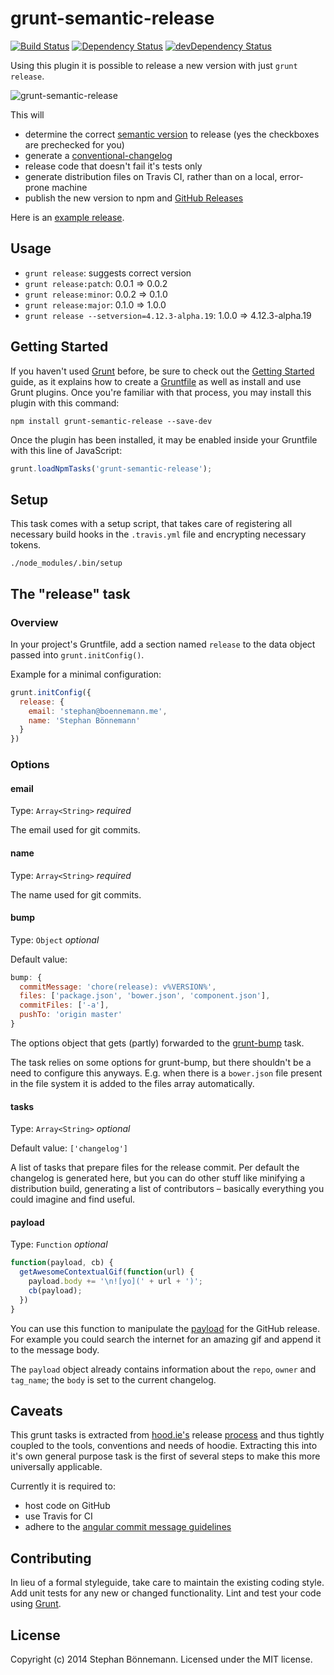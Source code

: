# grunt-semantic-release
[![Build Status](https://travis-ci.org/boennemann/grunt-semantic-release.svg)](https://travis-ci.org/boennemann/grunt-semantic-release)
[![Dependency Status](https://david-dm.org/boennemann/grunt-semantic-release.svg)](https://david-dm.org/boennemann/grunt-semantic-release)
[![devDependency Status](https://david-dm.org/boennemann/grunt-semantic-release/dev-status.svg)](https://david-dm.org/boennemann/grunt-semantic-release#info=devDependencies)

Using this plugin it is possible to release a new version with just `grunt release`.

![grunt-semantic-release](https://cloud.githubusercontent.com/assets/908178/3786831/72e2b5ea-19e7-11e4-9ad2-b382adb4dea8.png)

This will
- determine the correct [semantic version](http://semver.org/) to release (yes the checkboxes are prechecked for you)
- generate a [conventional-changelog](https://www.npmjs.org/package/conventional-changelog)
- release code that doesn't fail it's tests only
- generate distribution files on Travis CI, rather than on a local, error-prone machine
- publish the new version to npm and [GitHub Releases](https://github.com/blog/1547-release-your-software)

Here is an [example release](https://github.com/hoodiehq/hoodie-cli/releases/tag/v0.5.5).

## Usage

- `grunt release`: suggests correct version
- `grunt release:patch`: 0.0.1 => 0.0.2
- `grunt release:minor`: 0.0.2 => 0.1.0
- `grunt release:major`: 0.1.0 => 1.0.0
- `grunt release --setversion=4.12.3-alpha.19`: 1.0.0 => 4.12.3-alpha.19

## Getting Started
If you haven't used [Grunt](http://gruntjs.com/) before, be sure to check out the [Getting Started](http://gruntjs.com/getting-started) guide, as it explains how to create a [Gruntfile](http://gruntjs.com/sample-gruntfile) as well as install and use Grunt plugins. Once you're familiar with that process, you may install this plugin with this command:

```shell
npm install grunt-semantic-release --save-dev
```

Once the plugin has been installed, it may be enabled inside your Gruntfile with this line of JavaScript:

```js
grunt.loadNpmTasks('grunt-semantic-release');
```

## Setup

This task comes with a setup script, that takes care of registering all necessary build hooks in the `.travis.yml` file and encrypting necessary tokens.

```shell
./node_modules/.bin/setup
```

## The "release" task

### Overview
In your project's Gruntfile, add a section named `release` to the data object passed into `grunt.initConfig()`.

Example for a minimal configuration:
```js
grunt.initConfig({
  release: {
    email: 'stephan@boennemann.me',
    name: 'Stephan Bönnemann'
  }
})
```

### Options

#### email
Type: `Array<String>`
*required*

The email used for git commits.

#### name
Type: `Array<String>`
*required*

The name used for git commits.

#### bump
Type: `Object`
*optional*

Default value:
```js
bump: {
  commitMessage: 'chore(release): v%VERSION%',
  files: ['package.json', 'bower.json', 'component.json'],
  commitFiles: ['-a'],
  pushTo: 'origin master'
}
```

The options object that gets (partly) forwarded to the [grunt-bump](https://github.com/vojtajina/grunt-bump) task.

The task relies on some options for grunt-bump, but there shouldn't be a need to configure this anyways. E.g. when there is a `bower.json` file present in the file system it is added to the files array automatically.

#### tasks
Type: `Array<String>`
*optional*

Default value: `['changelog']`

A list of tasks that prepare files for the release commit.
Per default the changelog is generated here, but you can do other stuff like minifying a distribution build, generating a list of contributors – basically everything you could imagine and find useful. 

#### payload
Type: `Function`
*optional*

```js
function(payload, cb) {
  getAwesomeContextualGif(function(url) {
    payload.body += '\n![yo](' + url + ')';
    cb(payload);
  })
}
```

You can use this function to manipulate the [payload](https://mikedeboer.github.io/node-github/#releases.prototype.createRelease) for the GitHub release.
For example you could search the internet for an amazing gif and append it to the message body.

The `payload` object already contains information about the `repo`, `owner` and `tag_name`; the `body` is set to the current changelog. 

## Caveats
This grunt tasks is extracted from [hood.ie's](http://hood.ie) release [process](https://github.com/hoodiehq/grunt-release-hoodie) and thus tightly coupled to the tools, conventions and needs of hoodie.
Extracting this into it's own general purpose task is the first of several steps to make this more universally applicable.

Currently it is required to:
- host code on GitHub
- use Travis for CI
- adhere to the [angular commit message guidelines](https://github.com/angular/angular.js/blob/master/CONTRIBUTING.md#-git-commit-guidelines)

## Contributing
In lieu of a formal styleguide, take care to maintain the existing coding style. Add unit tests for any new or changed functionality. Lint and test your code using [Grunt](http://gruntjs.com/).

## License
Copyright (c) 2014 Stephan Bönnemann. Licensed under the MIT license.
